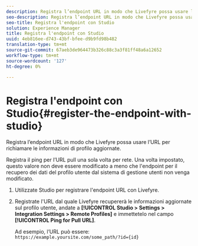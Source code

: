 ```yaml
---
description: Registra l’endpoint URL in modo che Livefyre possa usare l’URL per richiamare le informazioni di profilo aggiornate.
seo-description: Registra l’endpoint URL in modo che Livefyre possa usare l’URL per richiamare le informazioni di profilo aggiornate.
seo-title: Registra l'endpoint con Studio
solution: Experience Manager
title: Registra l'endpoint con Studio
uuid: 4eb816ee-d743-43bf-bfee-d9b9fd98b482
translation-type: tm+mt
source-git-commit: 67aeb3de964473b326c88c3a3f81ff48a6a12652
workflow-type: tm+mt
source-wordcount: '127'
ht-degree: 0%

---
```



# Registra l&#39;endpoint con Studio{#register-the-endpoint-with-studio}

Registra l’endpoint URL in modo che Livefyre possa usare l’URL per richiamare le informazioni di profilo aggiornate.

Registra il ping per l’URL pull una sola volta per rete. Una volta impostato, questo valore non deve essere modificato a meno che l&#39;endpoint per il recupero dei dati del profilo utente dal sistema di gestione utenti non venga modificato.

1. Utilizzate Studio per registrare l&#39;endpoint URL con Livefyre.
1. Registrate l&#39;URL dal quale Livefyre recupererà le informazioni aggiornate sul profilo utente, andate a **[!UICONTROL Studio > Settings > Integration Settings > Remote Profiles]** e immettetelo nel campo **[!UICONTROL Ping for Pull URL]**.

   Ad esempio, l’URL può essere: `https://example.yoursite.com/some_path/?id={id}`

